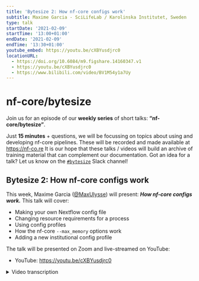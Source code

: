 ```yaml
---
title: 'Bytesize 2: How nf-core configs work'
subtitle: Maxime Garcia - SciLifeLab / Karolinska Institutet, Sweden
type: talk
startDate: '2021-02-09'
startTime: '13:00+01:00'
endDate: '2021-02-09'
endTime: '13:30+01:00'
youtube_embed: https://youtu.be/cXBYusdjrc0
locationURL:
  - https://doi.org/10.6084/m9.figshare.14160347.v1
  - https://youtu.be/cXBYusdjrc0
  - https://www.bilibili.com/video/BV1M54y1a7Uy
---
```


# nf-core/bytesize

Join us for an episode of our **weekly series** of short talks: **“nf-core/bytesize”**.

Just **15 minutes** + questions, we will be focussing on topics about using and developing nf-core pipelines.
These will be recorded and made available at <https://nf-co.re>
It is our hope that these talks / videos will build an archive of training material that can complement our documentation. Got an idea for a talk? Let us know on the [`#bytesize`](https://nfcore.slack.com/channels/bytesize) Slack channel!

## Bytesize 2: How nf-core configs work

This week, Maxime Garcia ([@MaxUlysse](http://github.com/MaxUlysse/)) will present: _**How nf-core configs work.**_ This talk will cover:

- Making your own Nextflow config file
- Changing resource requirements for a process
- Using config profiles
- How the nf-core `--max_memory` options work
- Adding a new institutional config profile

The talk will be presented on Zoom and live-streamed on YouTube:

- YouTube: <https://youtu.be/cXBYusdjrc0>

<details markdown="1"><summary>Video transcription</summary>
:::note
This text has been edited to make it more suitable for readers.
:::

OK, so hello everyone, Maxime here.
I am working for the Swedish Childhood Tumor Biobank which is located at Karolinska Institutet and I am sitting half-time at the National Genomics Infrastructure at SciLifeLab.
Today for the second nf-core/bytesize, I am going to talk about nf-core/configs and how they work.

What I like about Nextflow or in fact what I actually love about Nextflow, is its portability, shareability and reusability.
As a challenge I am going to run [nf-core/eager](https://nf-co.re/eager) - a pipeline I am not very familiar with - on the provided test data.
I will be assuming I am running it on a new machine with just Docker installed and I am first going to specify everything on the command-line without using any config file or any profile.
This is not something you should normally attempt.

[[1:04](https://www.youtube.com/watch?v=cXBYusdjrc0&t=1m4s)]
It is actually quite simple.
I install Nextflow with the first command.
The second command will help me download the data that we want and with the third command I'm actually running the latest release of the [nf-core/eager](https://nf-co.re/eager) pipeline.
The last command specifies all the necessary input for the pipeline:

- The container engine I want to use, which is Docker.
- The specific container I want to use is specified with a tag.
- Some resources, for example `max_cpus`.
- The path to the reference genome file, e.g fasta file.

However, we can improve this if we use config files, which is the whole point of this talk:
How do nf-core configs work?

Reading the [documentation](https://www.nextflow.io/docs/latest/config.html) of Nextflow config files, it says you can put all the parameters and all the properties that we need in the pipeline.
This simplifies the command a lot.

[[2:18](https://www.youtube.com/watch?v=cXBYusdjrc0&t=2m18s)]
So I have made a config file which I call `my_computer.config` in which I have specified how Docker should work and the resources that are available on my computer.
I do not need to specify the actual container for [nf-core/eager](https://nf-co.re/eager) because it is already specified in the `nextflow.config` file, which is provided by the pipeline.
I could also have specified the genome and the input file as well, but as I am planning to run this specific command only once, I prefer to give that on the side.

[[3:14](https://www.youtube.com/watch?v=cXBYusdjrc0&t=3m14s)]
Another benefit of Nextflow is that I can also use profiles to do the same thing.
Once again, reading the [documentation](https://www.nextflow.io/docs/latest/config.html) is the recommended way to learn how profiles work, but basically profiles are like aliases for configs.
In this new command I am using 2 profiles at once.
I am using the `test.tsv` profile and the Docker profile.

As you might have guessed, the Docker profile provides all the information related to Docker.
The test profile specifies resources for a small computer and also provides information for the input file and the reference genome.
On the contrary to the previous example, the input file and the fasta file is specified in the test profile since these will be used very frequently.

One can easily realise the benefit with profiles in Nextflow with an example.
If I want to run for example, the same command but with Singularity instead of Docker, I just need to specify the Singularity profile instead of the Docker profile.
For nf-core pipelines, the Singularity profile is available by default.
I just have to change the command to use this profile and _voilà_, it is working well!
This is why I like Nextflow and nf-core - it is easy.

So far, the examples have been designed to run on my computer. However people usually have large datasets and it is not possible to run the pipeline on a single computer. So, assuming I want to do this on my institutional server/cluster/HPC instead, we need to ask ourselves some questions:

- Which container/virtual environment engine is available to us?
- What are the available resources?
- Which scheduler or executor are we using?
- Where are the reference files?
- Where are the input files?

[[5:33](https://www.youtube.com/watch?v=cXBYusdjrc0&t=5m33s)]
If we have the answers to all of these questions, we can put it in a config file.
So for example here on this fictional server, my config will contain everything that I need to run my project.
In the Singularity scope I have defined where the Singularity containers will be located.
I have enabled Singularity because of course I want Nextflow to work with Singularity.
I have also specified some specific options for Singularity to run, so that I know that it mounts the proper folder.

In the process scope I've specified the singularity module to be loaded every time I run a job.
I've also specified the slurm executor together with some specific cluster options on my cluster to say in this case a project ID that should be used.
Finally, I specify what resources are available on my cluster.

This is now just a config file, but in order to enable other people to use this it would be good to make it into a profile.
According to the [documentation](https://github.com/nf-core/configs#adding-a-new-config) that we have on Github for nf-core configs, I should start by forking the [nf-core config repository](https://github.com/nf-core/configs).
Then I copy the config file that I have already created and I put it here in the folder `conf/my_hpc.config`.

[[7:43](https://www.youtube.com/watch?v=cXBYusdjrc0&t=7m43s)]
In the `nfcore_custom.config` file, I add a specific line that tells Nextflow to look for this specific config when I use this profile.
Of course do not forget to also update the documentation and the CI tests.
This is ideally done on a specific branch on my personal fork of this repository so that you can easily create a pull request on the [nf-core config repository](https://github.com/nf-core/configs).
Other people in the community will then have a look at it and have some comments, and eventually approve it and merge it when satisfied.

[[8:35](https://www.youtube.com/watch?v=cXBYusdjrc0&t=8m35s)]
Here are some tips:
All nf-core pipelines are designed for usage on a typical HPC, with reasonable default resources for each process.
It will actually look more or less like this for every pipeline In the `conf/base.config`.
We will have specific resources that are defined for CPU, memory and runtime in the process scope.
These are just the default ones, they are usually overridden for processes with specific labels.
There are usually several labels and we try to make them as broad as possible to work on a typical cluster but of course you might need to adjust that for your own cluster.
Finally, in the `nextflow.config` of each nf-core pipeline, the maximum resources are specified.

Another tip is that the 'max resources' is just a threshold not to go over, so changing it will change the limit but it will not change the resources that the pipeline will start with.
If you want to change the base resources you must look at the CPU, memory, and time properties in the process scope.

[[9:57](https://www.youtube.com/watch?v=cXBYusdjrc0&t=9m57s)]
Here is an example of how to change that.
Within the process scope, you can use different process selectors.
Specifically the ‘withName’ and ‘withLabel’ selectors are useful if you want to change the properties for one process or for multiple processes that share the same type.

[[10:23](https://www.youtube.com/watch?v=cXBYusdjrc0&t=10m23s)]
You can also include a config file within a profile, it could be quite useful.
You can also test your profile online if you made your PR (pull request) but if it is not yet merged, you can specify the config_custom_base pointing to your own fork of the nf-core config repository.

Some final messages to end this talk:

- Read the docs. Everything is in the docs.
- Try things out, and do not hesitate to ask questions.
- Stay tuned for more Bytesize talks.
- Get involved: Join the nf-core Github organisation, follow us on Twitter and on Youtube.

[[11:33](https://www.youtube.com/watch?v=cXBYusdjrc0&t=11m33s)]
I would like to thank everyone at my institute, sponsors and all the institutes I am collaborating with.
Here are all the institutes that are collaborating with us on this nf-core project.
And here are all the Github collaborators within nf-core.

[[11:59](https://www.youtube.com/watch?v=cXBYusdjrc0&t=11m59s)]
Finally, some concluding important links including a link to these slides.
If you have any questions, now is the time.

</details>
